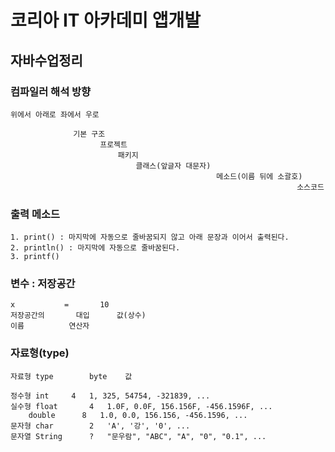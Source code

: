 # **코리아 IT 아카데미 앱개발**
## 자바수업정리

### 컴파일러 해석 방향
    위에서 아래로 좌에서 우로
    
                  기본 구조
                    	프로젝트
                    		패키지
                    			클래스(앞글자 대문자)
                                  				  메소드(이름 뒤에 소괄호)
                                  					                소스코드
                                                       
### 출력 메소드
	1. print() : 마지막에 자동으로 줄바꿈되지 않고 아래 문장과 이어서 출력된다.
	2. println() : 마지막에 자동으로 줄바꿈된다.
	3. printf()

### 변수 : 저장공간
	x			=		10
	저장공간의		대입		값(상수)
	이름			연산자

### 자료형(type)
	자료형	type		byte	값	

	정수형	int		4	1, 325, 54754, -321839, ...
	실수형	float		4	1.0F, 0.0F, 156.156F, -456.1596F, ...
		double		8	1.0, 0.0, 156.156, -456.1596, ...
	문자형	char		2	'A', '강', '0', ...	
	문자열	String		?	"문우람", "ABC", "A", "0", "0.1", ...
